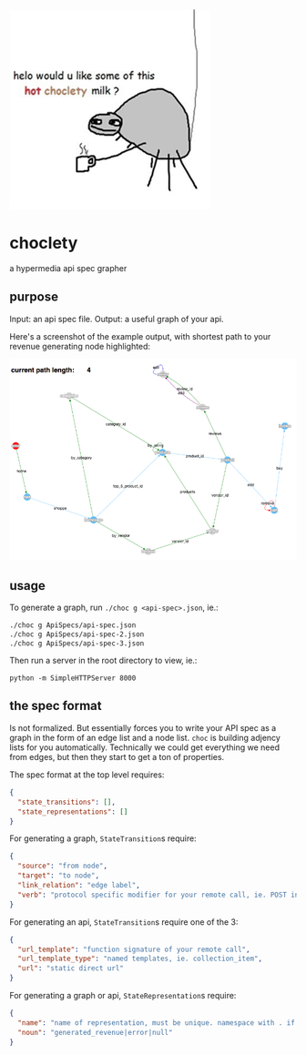 ![choclety?](/choclety.png)

# choclety
a hypermedia api spec grapher

## purpose

Input: an api spec file.
Output: a useful graph of your api.

Here's a screenshot of the example output, with shortest path to your revenue generating node highlighted:

![](/choclety-graph.png)

## usage

To generate a graph, run `./choc g <api-spec>.json`, ie.:

```
./choc g ApiSpecs/api-spec.json
./choc g ApiSpecs/api-spec-2.json
./choc g ApiSpecs/api-spec-3.json
```

Then run a server in the root directory to view, ie.:

```
python -m SimpleHTTPServer 8000
```

## the spec format

Is not formalized. But essentially forces you to write your API spec as a graph in the form of an edge list and a node list. `choc` is building adjency lists for you automatically. Technically we could get everything we need from edges, but then they start to get a ton of properties.

The spec format at the top level requires:

```json
{
  "state_transitions": [],
  "state_representations": []
}
```

For generating a graph, `StateTransition`s require:

```json
{
  "source": "from node",
  "target": "to node",
  "link_relation": "edge label",
  "verb": "protocol specific modifier for your remote call, ie. POST in http"
}
```

For generating an api, `StateTransition`s require one of the 3:

```json
{
  "url_template": "function signature of your remote call",
  "url_template_type": "named templates, ie. collection_item",
  "url": "static direct url"
}
```

For generating a graph or api, `StateRepresentation`s require:


```json
{
  "name": "name of representation, must be unique. namespace with . if necessary, ie. namespace.name",
  "noun": "generated_revenue|error|null"
}
```
